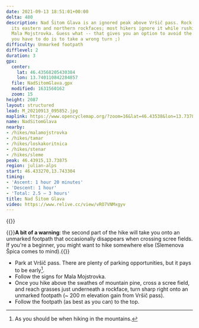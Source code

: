 ```yaml
---
date: 2021-09-13 18:51:01+00:00
delta: 480
description: Nad Šitom Glava is an ignored peak above Vršič pass. Rock climbers love
  its eastern and northern rockfaces; most hikers ignore it while rushing to nearby
  Mala Mojstrovka. Guess what -- that gives you an option to avoid the crowds; all
  you have to do is to take a wrong turn ;)
difficulty: Unmarked footpath
difflevel: 2
duration: 3
gpx:
  center:
    lat: 46.43568205430384
    lon: 13.740110842284857
  file: NadSitomGlava.gpx
  modified: 1631560162
  zoom: 15
height: 2087
layout: structured
lead: M_20210913_095852.jpg
maplink: https://www.opencyclemap.org/?zoom=16&lat=46.43538&lon=13.73787&layers=B0000
name: NadSitomGlava
nearby:
- /hikes/malamojstrovka
- /hikes/tamar
- /hikes/loskakoritnica
- /hikes/stenar
- /hikes/sleme
peak: 46.43915,13.73875
region: julian-alps
start: 46.433270,13.743304
timing:
- 'Ascent: 1 hour 20 minutes'
- 'Descent: 1 hour'
- 'Total: 2.5 – 3 hours'
title: Nad Šitom Glava
video: https://www.relive.cc/view/vRO7VNMxgyv
---
```

{{<hike-details description="yes">}}

{{<note warn>}}**A bit of a warning**: the second part of the hike will take you onto an unmarked footpath that occasionally disappears when crossing scree fields. If you're a beginner, you might want to hike somewhere else (Slemenova Špica comes to mind).{{</note>}}

* Park at Vršič pass. There are plenty of parking opportunities, but it pays to be early[^1].
* Follow the signs for Mala Mojstrovka.
* Once you hike above the swathes of mountain pine, cross a scree field, and reach grasses just underneath a rockface, turn sharp right onto an unmarked footpath (~ 200 m elevation gain from Vršič pass).
* Follow the footpath (as best as you can) to the top.

[^1]: As you should be when hiking in the mountains.